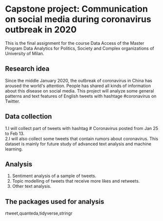 # Capstone project: Communication on social media during coronavirus outbreak in 2020
This is the final assignment for the course Data Access of the Master Program Data Analytics for Politics, Society and Complex organizations of University of Milan.   

## Research idea
Since the middle January 2020, the outbreak of coronavirus in China has aroused the world's attention. People has shared all kinds of information about this disease on social media. 
This project will analyze some general patterns and text features of English tweets with hashtage #coronavirus on Twitter.

## Data collection
1.I will collect part of tweets with hashtag # Coronavirus posted from Jan 25 to Feb 13.        
2.I will also collect some tweets that contain rumors about coronavirus. This dataset is mainly for future study of advanced text analysis and machine learning.

## Analysis
1. Sentiment analysis of a sample of tweets.
2. Topic modelling of tweets that receive more likes and retweets.
3. Other text analysis.   

## The packages used for analysis
rtweet,quanteda,tidyverse,stringr
